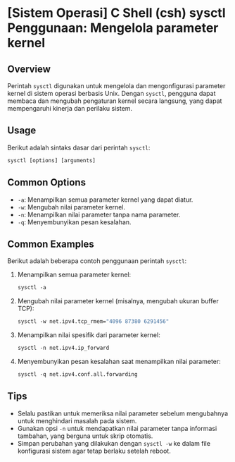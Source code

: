 # [Sistem Operasi] C Shell (csh) sysctl Penggunaan: Mengelola parameter kernel

## Overview
Perintah `sysctl` digunakan untuk mengelola dan mengonfigurasi parameter kernel di sistem operasi berbasis Unix. Dengan `sysctl`, pengguna dapat membaca dan mengubah pengaturan kernel secara langsung, yang dapat mempengaruhi kinerja dan perilaku sistem.

## Usage
Berikut adalah sintaks dasar dari perintah `sysctl`:

```csh
sysctl [options] [arguments]
```

## Common Options
- `-a`: Menampilkan semua parameter kernel yang dapat diatur.
- `-w`: Mengubah nilai parameter kernel.
- `-n`: Menampilkan nilai parameter tanpa nama parameter.
- `-q`: Menyembunyikan pesan kesalahan.

## Common Examples
Berikut adalah beberapa contoh penggunaan perintah `sysctl`:

1. Menampilkan semua parameter kernel:
   ```csh
   sysctl -a
   ```

2. Mengubah nilai parameter kernel (misalnya, mengubah ukuran buffer TCP):
   ```csh
   sysctl -w net.ipv4.tcp_rmem="4096 87380 6291456"
   ```

3. Menampilkan nilai spesifik dari parameter kernel:
   ```csh
   sysctl -n net.ipv4.ip_forward
   ```

4. Menyembunyikan pesan kesalahan saat menampilkan nilai parameter:
   ```csh
   sysctl -q net.ipv4.conf.all.forwarding
   ```

## Tips
- Selalu pastikan untuk memeriksa nilai parameter sebelum mengubahnya untuk menghindari masalah pada sistem.
- Gunakan opsi `-n` untuk mendapatkan nilai parameter tanpa informasi tambahan, yang berguna untuk skrip otomatis.
- Simpan perubahan yang dilakukan dengan `sysctl -w` ke dalam file konfigurasi sistem agar tetap berlaku setelah reboot.